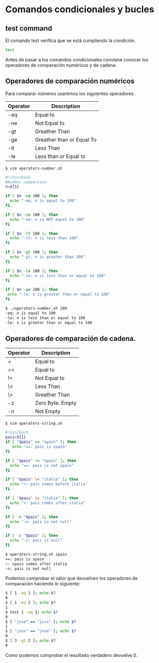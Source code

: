 # Comandos condicionales y bucles
## test command
El comando test verifica que se está cumpliendo la condición.
```bash
test
```
Antes de pasar a los comandos condicionales conviene conocer los operadores de comparación numéricos y de cadena.
## Operadores de comparación numéricos
Para comparar números usaremos los siguientes operadores:

| Operator | Description         |
| -------- | ------------- |
| -eq       | Equal to            |
| -ne       | Not Equal to        |
| -gt       | Greather Than       |
| -ge       | Greather than or Equal To |
| -lt       | Less Than |
| -le       |Less than or Equal to |

`$ vim operators-number.sh`
```bash
#!/bin/bash
#Number comparison
n=${1}

if [ $n -eq 100 ]; then
  echo "-eq: n is equal to 100"
fi

if [ $n -ne 100 ]; then
  echo "-ne: n is NOT equal to 100"
fi

if [ $n -lt 100 ]; then
  echo "-lt: n is less than 100"
fi

if [ $n -gt 100 ]; then
  echo "-gt: n is greater than 100"
fi

if [ $n -le 100 ]; then
  echo "-le: n is less than or equal to 100"
fi

if [ $n -ge 100 ]; then
 echo "-le: n is greater than or equal to 100"
fi
```

```bash
$ ./operators-number.sh 100
-eq: n is equal to 100
-le: n is less than or equal to 100
-le: n is greater than or equal to 100
```

## Operadores de comparación de cadena.

| Operator | Description |
| -- | -- |
| = | Equal to |
| == | Equal to |
| != | Not Equal to |
| \\< | Less Than |
| \\> | Greather Than |
| -z | Zero Byte. Empty |
| -n | Not Empty |

`$ vim operators-string.sh`
```bash
#!bin/bash
pais=${1}
if [ "$pais" == "spain" ]; then
   echo "==: pais is spain"
fi

if [ "$pais" != "spain" ]; then
  echo "==: pais is not spain"
fi

if [ "$pais" \< "italia" ]; then
  echo "<: pais comes before italia"
fi

if [ "$pais" \> "italia" ]; then
  echo ">: pais comes after italia"
fi

if [ -n "$pais" ]; then
  echo "-n: pais is not null"
fi

if [ -z "$pais" ]; then
  echo "-z: pais is null"
fi
```

```bash
$ operators-string.sh spain
==: pais is spain
>: spain comes after italia
-n: pais is not null
```

Podemos comprobar el valor que devuelven los operadores de comparación haciendo lo siguiente:
```bash
$ [ 1 -eq 1 ]; echo $?
0
$ [ 1 -eq 2 ]; echo $?
1
$ test 1 -eq 1; echo $?
0
$ [ "jose" == "joss" ]; echo $?
1
$ [ "jose" == "jose" ]; echo $?
0
$ [ 3 -gt 2 ]; echo $?
0
```
Como podemos comprobar el resultado verdadero devuelve 0.
